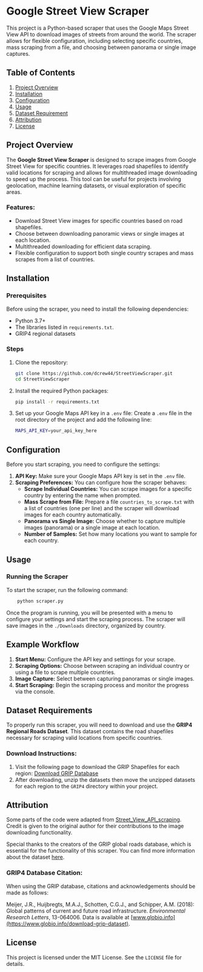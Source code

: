 # Google Street View Scraper

This project is a Python-based scraper that uses the Google Maps Street View API to download images of streets from around the world. The scraper allows for flexible configuration, including selecting specific countries, mass scraping from a file, and choosing between panorama or single image captures.

## Table of Contents
1. [Project Overview](#project-overview)
2. [Installation](#installation)
3. [Configuration](#configuration)
4. [Usage](#usage)
5. [Dataset Requirement](#dataset-requirement)
6. [Attribution](#attribution)
7. [License](#license)

## Project Overview
The **Google Street View Scraper** is designed to scrape images from Google Street View for specific countries. It leverages road shapefiles to identify valid locations for scraping and allows for multithreaded image downloading to speed up the process. This tool can be useful for projects involving geolocation, machine learning datasets, or visual exploration of specific areas.

### Features:
- Download Street View images for specific countries based on road shapefiles.
- Choose between downloading panoramic views or single images at each location.
- Multithreaded downloading for efficient data scraping.
- Flexible configuration to support both single country scrapes and mass scrapes from a list of countries.

## Installation

### Prerequisites
Before using the scraper, you need to install the following dependencies:
- Python 3.7+
- The libraries listed in `requirements.txt`.
- GRIP4 regional datasets

### Steps
1. Clone the repository:
   ```bash
   git clone https://github.com/dcrew44/StreetViewScraper.git
   cd StreetViewScraper
   ```
2. Install the required Python packages:
    ```bash
   pip install -r requirements.txt
   ```
3. Set up your Google Maps API key in a `.env` file: Create a `.env` file in the root directory of the project and add the following line:
   ```bash
   MAPS_API_KEY=your_api_key_here
   ```
## Configuration
Before you start scraping, you need to configure the settings:

1. **API Key:** Make sure your Google Maps API key is set in the `.env` file.
2. **Scraping Preferences:** You can configure how the scraper behaves:
   - **Scrape Individual Countries:** You can scrape images for a specific country by entering the name when prompted.
   - **Mass Scrape from File:** Prepare a file `countries_to_scrape.txt` with a list of countries (one per line) and the scraper will download images for each country automatically.
   - **Panorama vs Single Image:** Choose whether to capture multiple images (panorama) or a single image at each location.
   - **Number of Samples:** Set how many locations you want to sample for each country.

## Usage
### Running the Scraper
To start the scraper, run the following command:
```bash
    python scraper.py
```
Once the program is running, you will be presented with a menu to configure your settings and start the scraping process. The scraper will save images in the `./Downloads` directory, organized by country.

## Example Workflow
1. **Start Menu:** Configure the API key and settings for your scrape.
2. **Scraping Options:** Choose between scraping an individual country or using a file to scrape multiple countries.
3. **Image Capture:** Select between capturing panoramas or single images.
4. **Start Scraping:** Begin the scraping process and monitor the progress via the console.

## Dataset Requirements
To properly run this scraper, you will need to download and use the **GRIP4 Regional Roads Dataset**. This dataset contains the road shapefiles necessary for scraping valid locations from specific countries.
### Download Instructions:
1. Visit the following page to download the GRIP Shapefiles for each region:
[Download GRIP Database](https://www.globio.info/download-grip-dataset)
2. After downloading, unzip the datasets then move the unzipped datasets for each region to the `GRIP4` directory within your project.

## Attribution

Some parts of the code were adapted from [Street_View_API_scraping](https://github.com/BLorenzoF/Street_View_API_scraping/tree/main). Credit is given to the original author for their contributions to the image downloading functionality.

Special thanks to the creators of the GRIP global roads database, which is essential for the functionality of this scraper. You can find more information about the dataset [here](https://www.globio.info/download-grip-dataset).

### GRIP4 Database Citation:
When using the GRIP database, citations and acknowledgements should be made as follows:

Meijer, J.R., Huijbregts, M.A.J., Schotten, C.G.J., and Schipper, A.M. (2018): Global patterns of current and future road infrastructure. *Environmental Research Letters*, 13-064006. Data is available at [www.globio.info](https://www.globio.info/download-grip-dataset).

## License
This project is licensed under the MIT License. See the `LICENSE` file for details.